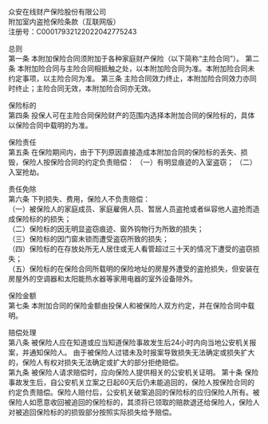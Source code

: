 众安在线财产保险股份有限公司   
附加室内盗抢保险条款（互联网版）   
注册号：C00017932122022042775243   
    
总则   
第一条    本附加保险合同须附加于各种家庭财产保险（以下简称“主险合同”）。 
第二条    本附加险合同与主险合同相抵触之处，以本附加险合同为准。本附加险合同未约定事项，以主险合同为准。 
第三条    主险合同效力终止，本附加险合同效力亦同时终止；主险合同无效，本附加险合同亦无效。 
  
保险标的   
第四条    投保人可在主险合同保险财产的范围内选择本附加合同的保险标的，具体以保险合同中载明的为准。 
  
保险责任   
第五条    在保险期间内，由于下列原因直接造成本附加合同的保险标的丢失、损毁，保险人按保险合同的约定负责赔偿： 
（一）有明显痕迹的入室盗窃； 
（二）入室抢劫。 
  
责任免除   
第六条 下列损失、费用，保险人不负责赔偿：   
（一）被保险人的家庭成员、家庭雇佣人员、暂居人员盗抢或者纵容他人盗抢而造成保险标的的损失；   
（二）保险标的因无明显盗窃痕迹、窗外钩物行为所致的损失；   
（三）保险标的因门窗未锁而遭受盗窃所致的损失；   
（四）保险标的在存放处所无人居住或无人看管超过三十天的情况下遭受的盗窃损失；   
（五）保险标的在保险合同所载明的保险地址的房屋外遭受的盗抢损失，但安装在房屋外的空调器和太阳能热水器等家用电器的室外设备除外。   
  
保险金额   
第七条    本附加合同的保险金额由投保人和被保险人双方约定，并在保险合同中载明。 
  
赔偿处理   
第八条    被保险人应在知道或应当知道保险事故发生后24小时内向当地公安机关报案，并通知保险人。 由于被保险人过错未及时报案导致损失无法确定或损失扩大的，保险人有权对损失无法确定或扩大的部分拒绝赔偿。   
第九条    被保险人请求赔偿时，应向保险人提供相关的公安机关证明。 
第十条    保险事故发生后，自公安机关立案之日起60天后仍未能追回的，保险人按保险合同的约定负责赔偿。保险人赔付后，公安机关破案追回的保险标的应归保险人所有。被保险人如愿意收回被追回的保险标的，其须将已领取的赔款退还给保险人，保险人对被追回保险标的的损毁部分按照实际损失给予赔偿。 

